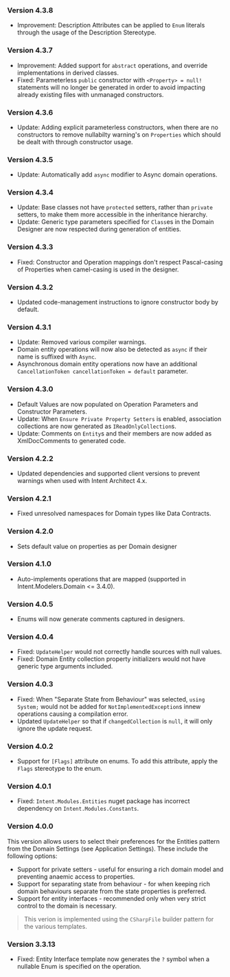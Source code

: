 ### Version 4.3.8

- Improvement: Description Attributes can be applied to `Enum` literals through the usage of the Description Stereotype.

### Version 4.3.7

- Improvement: Added support for `abstract` operations, and override implementations in derived classes. 
- Fixed: Parameterless `public` constructor with `<Property> = null!` statements will no longer be generated in order to avoid impacting already existing files with unmanaged constructors.

### Version 4.3.6

- Update: Adding explicit parameterless constructors, when there are no constructors to remove nullabilty warning's on `Properties` which should be dealt with through constructor usage.

### Version 4.3.5

- Update: Automatically add `async` modifier to Async domain operations.

### Version 4.3.4

- Update: Base classes not have `protected` setters, rather than `private` setters, to make them more accessible in the inheritance hierarchy.
- Update: Generic type parameters specified for `Class`es in the Domain Designer are now respected during generation of entities.

### Version 4.3.3

- Fixed: Constructor and Operation mappings don't respect Pascal-casing of Properties when camel-casing is used in the designer.

### Version 4.3.2

- Updated code-management instructions to ignore constructor body by default.

### Version 4.3.1

- Update: Removed various compiler warnings.
- Domain entity operations will now also be detected as `async` if their name is suffixed with `Async`.
- Asynchronous domain entity operations now have an additional `CancellationToken cancellationToken = default` parameter.

### Version 4.3.0

- Default Values are now populated on Operation Parameters and Constructor Parameters.
- Update: When `Ensure Private Property Setters` is enabled, association collections are now generated as `IReadOnlyCollection`s.
- Update: Comments on `Entity`s and their members are now added as XmlDocComments to generated code. 

### Version 4.2.2

- Updated dependencies and supported client versions to prevent warnings when used with Intent Architect 4.x.

### Version 4.2.1

- Fixed unresolved namespaces for Domain types like Data Contracts.

### Version 4.2.0

- Sets default value on properties as per Domain designer

### Version 4.1.0

- Auto-implements operations that are mapped (supported in Intent.Modelers.Domain <= 3.4.0). 

### Version 4.0.5

- Enums will now generate comments captured in designers.

### Version 4.0.4

- Fixed: `UpdateHelper` would not correctly handle sources with null values.
- Fixed: Domain Entity collection property initializers would not have generic type arguments included.

### Version 4.0.3

- Fixed: When "Separate State from Behaviour" was selected, `using System;` would not be added for `NotImplementedException`s innew operations causing a compilation error.
- Updated `UpdateHelper` so that if `changedCollection` is `null`, it will only ignore the update request.

### Version 4.0.2

- Support for `[Flags]` attribute on enums. To add this attribute, apply the `Flags` stereotype to the enum.

### Version 4.0.1

- Fixed: `Intent.Modules.Entities` nuget package has incorrect dependency on `Intent.Modules.Constants`.

### Version 4.0.0

This version allows users to select their preferences for the Entities pattern from the Domain Settings (see Application Settings). 
These include the following options:

- Support for private setters - useful for ensuring a rich domain model and preventing anaemic access to properties.
- Support for separating state from behaviour - for when keeping rich domain behaviours separate from the state properties is preferred.
- Support for entity interfaces - recommended only when very strict control to the domain is necessary.

> This verion is implemented using the `CSharpFile` builder pattern for the various templates.

### Version 3.3.13

- Fixed: Entity Interface template now generates the `?` symbol when a nullable Enum is specified on the operation.
